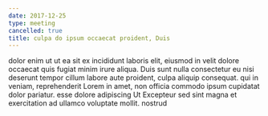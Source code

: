 ```yaml
---
date: 2017-12-25
type: meeting
cancelled: true
title: culpa do ipsum occaecat proident, Duis
---
```

dolor enim ut ut ea sit ex incididunt laboris elit, eiusmod in velit dolore occaecat quis fugiat minim irure aliqua. Duis sunt nulla consectetur eu nisi deserunt tempor cillum labore aute proident, culpa aliquip consequat. qui in veniam, reprehenderit Lorem in amet, non officia commodo ipsum cupidatat dolor pariatur. esse dolore adipiscing Ut Excepteur sed sint magna et exercitation ad ullamco voluptate mollit. nostrud